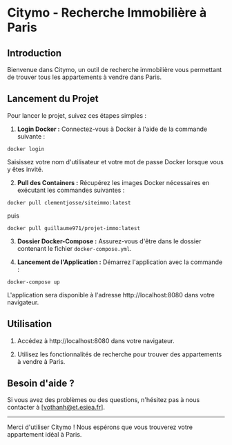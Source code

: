 # Citymo - Recherche Immobilière à Paris

## Introduction

Bienvenue dans Citymo, un outil de recherche immobilière vous permettant de trouver tous les appartements à vendre dans Paris.

## Lancement du Projet

Pour lancer le projet, suivez ces étapes simples :

1. **Login Docker :** Connectez-vous à Docker à l'aide de la commande suivante :

```
docker login
```

Saisissez votre nom d'utilisateur et votre mot de passe Docker lorsque vous y êtes invité.

2. **Pull des Containers :** Récupérez les images Docker nécessaires en exécutant les commandes suivantes :

```
docker pull clementjosse/siteimmo:latest
```
puis
```
docker pull guillaume971/projet-immo:latest
```

3. **Dossier Docker-Compose :** Assurez-vous d'être dans le dossier contenant le fichier `docker-compose.yml`.

4. **Lancement de l'Application :** Démarrez l'application avec la commande :

```
docker-compose up
```

L'application sera disponible à l'adresse http://localhost:8080 dans votre navigateur.

## Utilisation

1. Accédez à http://localhost:8080 dans votre navigateur.

2. Utilisez les fonctionnalités de recherche pour trouver des appartements à vendre à Paris.

## Besoin d'aide ?

Si vous avez des problèmes ou des questions, n'hésitez pas à nous contacter à [vothanh@et.esiea.fr].

---

Merci d'utiliser Citymo ! Nous espérons que vous trouverez votre appartement idéal à Paris.
